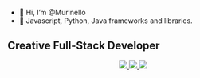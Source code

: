 - 👋 Hi, I’m @Murinello
- 🌱 Javascript, Python, Java frameworks and libraries. 

<!---
Murinello/Murinello is a ✨ special ✨ repository because its `README.md` (this file) appears on your GitHub profile.
You can click the Preview link to take a look at your changes.
--->

  
  ## Creative Full-Stack Developer


<div align="center">
  <a href="https://twitter.com/PedroMurinelo">
    <img src="https://img.shields.io/badge/Twitter-black?style=for-the-badge&logo=x&logoColor=white" />
  </a>
  <a href="https://www.linkedin.com/in/pedromurinelo">
    <img src="https://img.shields.io/badge/LinkedIn-black?style=for-the-badge&logo=linkedin&logoColor=white" />
  </a>
  <a href="https://www.tiktok.com/@pedromurinelo">
    <img src="https://img.shields.io/badge/TikTok-black?style=for-the-badge&logo=tiktok&logoColor=white" />
  </a>
</div>
